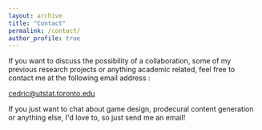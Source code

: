 ```yaml
---
layout: archive
title: "Contact"
permalink: /contact/
author_profile: true
---
```


If you want to discuss the possibility of a collaboration, some of my previous research projects or anything academic related, feel free to contact me at the following email address :  
  
cedric@utstat.toronto.edu  
  
If you just want to chat about game design, prodecural content generation or anything else, I'd love to, so just send me an email!
 

